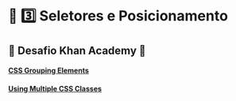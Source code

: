 # :sunrise: :three: Seletores e Posicionamento

## :school: Desafio Khan Academy :school:

#### [CSS Grouping Elements](https://www.khanacademy.org/computing/computer-programming/html-css/css-layout-properties/pt/css-grouping-elements)
#### [Using Multiple CSS Classes](https://www.khanacademy.org/computing/computer-programming/html-css/more-css-selectors/pt/using-multiple-css-classes)